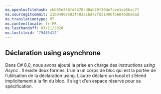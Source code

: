 ```yaml
---
ms.openlocfilehash: cbb05e266fd4b70cd0ab29f30de7cee1eb5bac7f
ms.sourcegitcommit: 21b04008503f402a1bd72fd31496f5604bd8a6ad
ms.translationtype: MT
ms.contentlocale: fr-FR
ms.lasthandoff: 03/11/2020
ms.locfileid: "79485412"
---
```

## <a name="async-using-declaration"></a>Déclaration using asynchrone

Dans C# 8,0, nous avons ajouté la prise en charge des instructions *using Async* . Il existe deux formes. L’un a un corps de bloc qui est la portée de l’utilisation de la déclaration using. L’autre déclare un local et s’étend implicitement à la fin du bloc. Il s’agit d’un espace réservé pour sa spécification.
